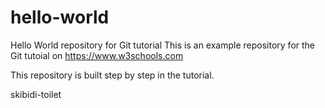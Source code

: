 # hello-world
Hello World repository for Git tutorial
This is an example repository for the Git tutoial on https://www.w3schools.com

This repository is built step by step in the tutorial.

skibidi-toilet
